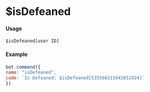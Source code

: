 # $isDefeaned

#### Usage

```text
$isDefeaned[user ID]
```

#### Example

```javascript
bot.command({
name: "isDefeaned",
code: `Is Defeaned: $isDefeaned[535566311942651924]`
})
```

